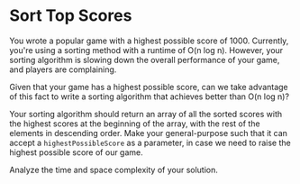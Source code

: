 # Sort Top Scores

You wrote a popular game with a highest possible score of 1000. Currently, you're using a sorting method with a runtime of O(n log n). However, your sorting algorithm is slowing down the overall performance of your game, and players are complaining.

Given that your game has a highest possible score, can we take advantage of this fact to write a sorting algorithm that achieves better than O(n log n)?

Your sorting algorithm should return an array of all the sorted scores with the highest scores at the beginning of the array, with the rest of the elements in descending order. Make your general-purpose such that it can accept a `highestPossibleScore` as a parameter, in case we need to raise the highest possible score of our game.

Analyze the time and space complexity of your solution.
